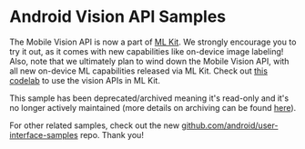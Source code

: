 Android Vision API Samples
==========================

The Mobile Vision API is now a part of [ML Kit][3]. We strongly encourage you to try it out, as it comes with new capabilities like on-device image labeling! Also, note that we ultimately plan to wind down the Mobile Vision API, with all new on-device ML capabilities released via ML Kit. Check out [this codelab][4] to use the vision APIs in ML Kit.

This sample has been deprecated/archived meaning it's read-only and it's no longer actively maintained (more details on archiving can be found [here][1]).

For other related samples, check out the new [github.com/android/user-interface-samples][2] repo. Thank you!

[1]: https://help.github.com/en/articles/about-archiving-repositories
[2]: https://github.com/android/user-interface-samples
[3]: https://developers.google.com/ml-kit/vision
[4]: https://github.com/firebase/quickstart-android/tree/master/mlkit
[5]: https://codelabs.developers.google.com/codelabs/mobile-vision-ocr/#1 (tutorial link)
